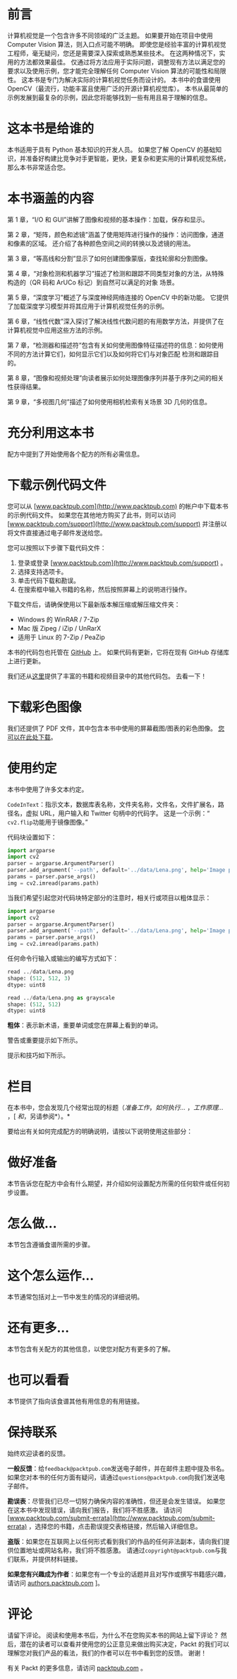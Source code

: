 # 前言

计算机视觉是一个包含许多不同领域的广泛主题。 如果要开始在项目中使用 Computer Vision 算法，则入口点可能不明确。 即使您是经验丰富的计算机视觉工程师，毫无疑问，您还是需要深入探索或熟悉某些技术。 在这两种情况下，实用的方法都效果最佳。 仅通过将方法应用于实际问题，调整现有方法以满足您的要求以及使用示例，您才能完全理解任何 Computer Vision 算法的可能性和局限性。 这本书是专门为解决实际的计算机视觉任务而设计的。 本书中的食谱使用 OpenCV（最流行，功能丰富且使用广泛的开源计算机视觉库）。 本书从最简单的示例发展到最复杂的示例，因此您将能够找到一些有用且易于理解的信息。

# 这本书是给谁的

本书适用于具有 Python 基本知识的开发人员。 如果您了解 OpenCV 的基础知识，并准备好构建比竞争对手更智能，更快，更复杂和更实用的计算机视觉系统，那么本书非常适合您。

# 本书涵盖的内容

第 1 章，“I/O 和 GUI”讲解了图像和视频的基本操作：加载，保存和显示。

第 2 章，“矩阵，颜色和滤镜”涵盖了使用矩阵进行操作的操作：访问图像，通道和像素的区域。 还介绍了各种颜色空间之间的转换以及滤镜的用法。

第 3 章，“等高线和分割”显示了如何创建图像蒙版，查找轮廓和分割图像。

第 4 章，“对象检测和机器学习”描述了检测和跟踪不同类型对象的方法，从特殊构造的（QR 码和 ArUCo 标记）到自然可以满足的对象 场景。

第 5 章，“深度学习”概述了与深度神经网络连接的 OpenCV 中的新功能。 它提供了加载深度学习模型并将其应用于计算机视觉任务的示例。

第 6 章，“线性代数”深入探讨了解决线性代数问题的有用数学方法，并提供了在计算机视觉中应用这些方法的示例。

第 7 章，“检测器和描述符”包含有关如何使用图像特征描述符的信息：如何使用不同的方法计算它们，如何显示它们以及如何将它们与对象匹配 检测和跟踪目的。

第 8 章，“图像和视频处理”向读者展示如何处理图像序列并基于序列之间的相关性获得结果。

第 9 章，“多视图几何”描述了如何使用相机检索有关场景 3D 几何的信息。

# 充分利用这本书

配方中提到了开始使用各个配方的所有必需信息。

# 下载示例代码文件

您可以从 [www.packtpub.com](http://www.packtpub.com) 的帐户中下载本书的示例代码文件。 如果您在其他地方购买了此书，则可以访问 [www.packtpub.com/support](http://www.packtpub.com/support) 并注册以将文件直接通过电子邮件发送给您。

您可以按照以下步骤下载代码文件：

1.  登录或登录 [www.packtpub.com](http://www.packtpub.com/support) 。
2.  选择支持选项卡。
3.  单击代码下载和勘误。
4.  在搜索框中输入书籍的名称，然后按照屏幕上的说明进行操作。

下载文件后，请确保使用以下最新版本解压缩或解压缩文件夹：

*   Windows 的 WinRAR / 7-Zip
*   Mac 版 Zipeg / iZip / UnRarX
*   适用于 Linux 的 7-Zip / PeaZip

本书的代码包也托管在 [GitHub](https://github.com/PacktPublishing/OpenCV-3-Computer-Vision-with-Python-Cookbook) 上。 如果代码有更新，它将在现有 GitHub 存储库上进行更新。

我们还从[这里](https://github.com/PacktPublishing/)提供了丰富的书籍和视频目录中的其他代码包。 去看一下！

# 下载彩色图像

我们还提供了 PDF 文件，其中包含本书中使用的屏幕截图/图表的彩色图像。 [您可以在此处下载](https://www.packtpub.com/sites/default/files/downloads/OpenCV3ComputerVisionwithPythonCookbook_ColorImages.pdf)。

# 使用约定

本书中使用了许多文本约定。

`CodeInText`：指示文本，数据库表名称，文件夹名称，文件名，文件扩展名，路径名，虚拟 URL，用户输入和 Twitter 句柄中的代码字。 这是一个示例：“ `cv2.flip`功能用于镜像图像。”

代码块设置如下：

```py
import argparse
import cv2
parser = argparse.ArgumentParser()
parser.add_argument('--path', default='../data/Lena.png', help='Image path.')
params = parser.parse_args()
img = cv2.imread(params.path)
```

当我们希望引起您对代码块特定部分的注意时，相关行或项目以粗体显示：

```py
import argparse
import cv2
parser = argparse.ArgumentParser()
parser.add_argument('--path', default='../data/Lena.png', help='Image path.')
params = parser.parse_args()
img = cv2.imread(params.path)
```

任何命令行输入或输出的编写方式如下：

```py
read ../data/Lena.png
shape: (512, 512, 3)
dtype: uint8

read ../data/Lena.png as grayscale
shape: (512, 512)
dtype: uint8
```

**粗体**：表示新术语，重要单词或您在屏幕上看到的单词。

警告或重要提示如下所示。

提示和技巧如下所示。

# 栏目

在本书中，您会发现几个经常出现的标题（*准备工作*，*如何执行...* ，*工作原理...* ，[ *和*，另请参阅*）。*

要给出有关如何完成配方的明确说明，请按以下说明使用这些部分：

# 做好准备

本节告诉您在配方中会有什么期望，并介绍如何设置配方所需的任何软件或任何初步设置。

# 怎么做...

本节包含遵循食谱所需的步骤。

# 这个怎么运作...

本节通常包括对上一节中发生的情况的详细说明。

# 还有更多...

本节包含有关配方的其他信息，以使您对配方有更多的了解。

# 也可以看看

本节提供了指向该食谱其他有用信息的有用链接。

# 保持联系

始终欢迎读者的反馈。

**一般反馈**：给`feedback@packtpub.com`发送电子邮件，并在邮件主题中提及书名。 如果您对本书的任何方面有疑问，请通过`questions@packtpub.com`向我们发送电子邮件。

**勘误表**：尽管我们已尽一切努力确保内容的准确性，但还是会发生错误。 如果您在这本书中发现错误，请向我们报告，我们将不胜感激。 请访问 [www.packtpub.com/submit-errata](http://www.packtpub.com/submit-errata) ，选择您的书籍，点击勘误提交表格链接，然后输入详细信息。

**盗版**：如果您在互联网上以任何形式看到我们的作品的任何非法副本，请向我们提供位置地址或网站名称，我们将不胜感激。 请通过`copyright@packtpub.com`与我们联系，并提供材料链接。

**如果您有兴趣成为作者**：如果您有一个专业的话题并且对写作或撰写书籍感兴趣，请访问 [authors.packtpub.com](http://authors.packtpub.com/) ]。

# 评论

请留下评论。 阅读和使用本书后，为什么不在您购买本书的网站上留下评论？ 然后，潜在的读者可以查看并使用您的公正意见来做出购买决定，Packt 的我们可以理解您对我们产品的看法，我们的作者可以在书中看到您的反馈。 谢谢！

有关 Packt 的更多信息，请访问 [packtpub.com](https://www.packtpub.com/) 。